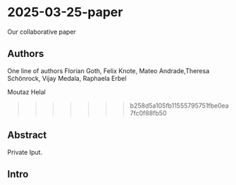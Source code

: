 # 2025-03-25-paper
Our collaborative paper

## Authors
One line of authors
Florian Goth, Felix Knote, Mateo Andrade,Theresa Schönrock, Vijay Medala, Raphaela Erbel







Moutaz Helal

>>>>>>> b258d5a105fb11555795751fbe0ea7fc0f88fb50
## Abstract
Private Iput.

## Intro

